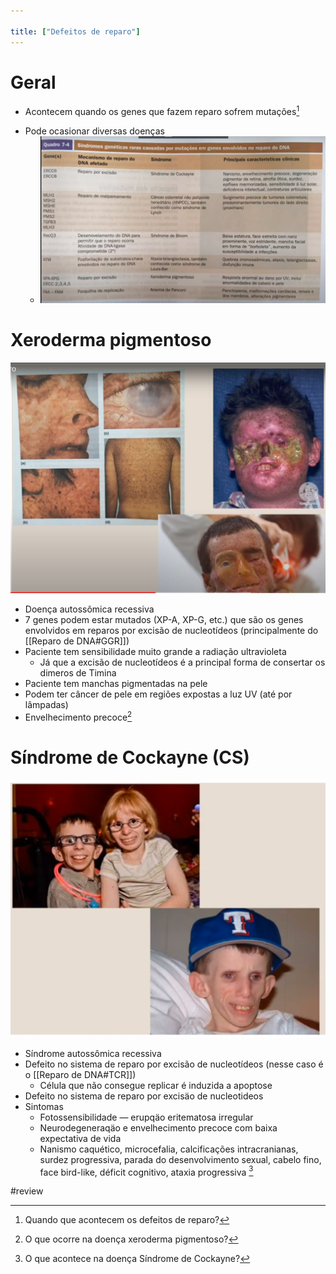 ```yaml
---

title: ["Defeitos de reparo"]
---
```

# Geral
+ Acontecem quando os genes que fazem reparo sofrem mutações[^982457]

[^982457]: Quando que acontecem os defeitos de reparo?

+ Pode ocasionar diversas doenças
	+ ![Pasted image 20210407172637.png](Pasted%20image%2020210407172637.png)

# Xeroderma pigmentoso
![Pasted image 20210407173351.png](Pasted%20image%2020210407173351.png)
+ Doença autossômica recessiva
+ 7 genes podem estar mutados (XP-A, XP-G, etc.) que são os genes envolvidos em reparos por excisão de nucleotídeos (principalmente do [[Reparo de DNA#GGR]])
+ Paciente tem sensibilidade muito grande a radiação ultravioleta
	+ Já que a excisão de nucleotídeos é a principal forma de consertar os dimeros de Timina
+ Paciente tem manchas pigmentadas na pele
+ Podem ter câncer de pele em regiões expostas a luz UV (até por lâmpadas)
+ Envelhecimento precoce[^885393]

[^885393]: O que ocorre na doença xeroderma pigmentoso?


# Síndrome de Cockayne (CS)
![Pasted image 20210407174017.png](Pasted%20image%2020210407174017.png)
+ Síndrome autossômica recessiva
+ Defeito no sistema de reparo por excisão de nucleotídeos (nesse caso é o [[Reparo de DNA#TCR]])
	+ Célula que não consegue replicar é induzida a apoptose
+ Defeito no sistema de reparo por excisäo de nucleotideos
+ Sintomas
	+  Fotossensibilidade — erupqäo eritematosa irregular 
	+  Neurodegeneraqäo e envelhecimento precoce com baixa expectativa de vida 
	+  Nanismo caquético, microcefalia, calcificações intracranianas, surdez progressiva, parada do desenvolvimento sexual, cabelo fino, face bird-like, déficit cognitivo, ataxia progressiva [^623010]

[^623010]: O que acontece na doença Síndrome de Cockayne?

#review 
